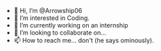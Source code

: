 - 👋 Hi, I’m @Arrowship06
- 👀 I’m interested in Coding.
- 🌱 I’m currently working on an internship
- 💞️ I’m looking to collaborate on...
- 📫 How to reach me... don't (he says ominously).

<!---
Arrowship06/Arrowship06 is a ✨ special ✨ repository because its `README.md` (this file) appears on your GitHub profile.
You can click the Preview link to take a look at your changes.
--->
